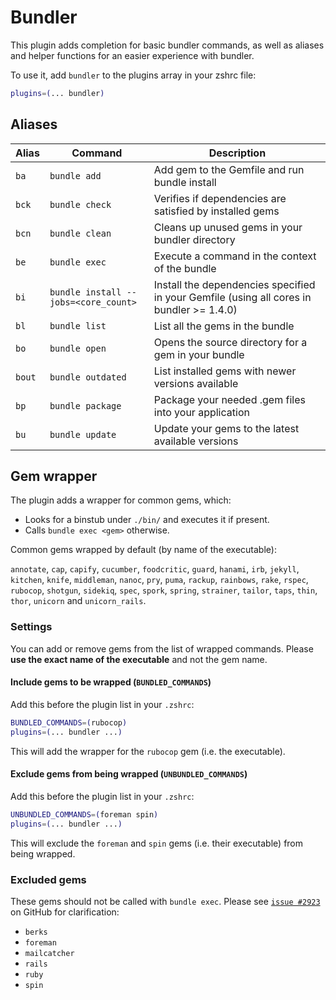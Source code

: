 # Bundler

This plugin adds completion for basic bundler commands, as well as aliases and
helper functions for an easier experience with bundler.

To use it, add `bundler` to the plugins array in your zshrc file:

```zsh
plugins=(... bundler)
```

## Aliases

| Alias  | Command                              | Description                                                                              |
| ------ | ------------------------------------ | ---------------------------------------------------------------------------------------- |
| `ba`   | `bundle add`                         | Add gem to the Gemfile and run bundle install                                            |
| `bck`  | `bundle check`                       | Verifies if dependencies are satisfied by installed gems                                 |
| `bcn`  | `bundle clean`                       | Cleans up unused gems in your bundler directory                                          |
| `be`   | `bundle exec`                        | Execute a command in the context of the bundle                                           |
| `bi`   | `bundle install --jobs=<core_count>` | Install the dependencies specified in your Gemfile (using all cores in bundler >= 1.4.0) |
| `bl`   | `bundle list`                        | List all the gems in the bundle                                                          |
| `bo`   | `bundle open`                        | Opens the source directory for a gem in your bundle                                      |
| `bout` | `bundle outdated`                    | List installed gems with newer versions available                                        |
| `bp`   | `bundle package`                     | Package your needed .gem files into your application                                     |
| `bu`   | `bundle update`                      | Update your gems to the latest available versions                                        |

## Gem wrapper

The plugin adds a wrapper for common gems, which:

-   Looks for a binstub under `./bin/` and executes it if present.
-   Calls `bundle exec <gem>` otherwise.

Common gems wrapped by default (by name of the executable):

`annotate`, `cap`, `capify`, `cucumber`, `foodcritic`, `guard`, `hanami`, `irb`,
`jekyll`, `kitchen`, `knife`, `middleman`, `nanoc`, `pry`, `puma`, `rackup`,
`rainbows`, `rake`, `rspec`, `rubocop`, `shotgun`, `sidekiq`, `spec`, `spork`,
`spring`, `strainer`, `tailor`, `taps`, `thin`, `thor`, `unicorn` and
`unicorn_rails`.

### Settings

You can add or remove gems from the list of wrapped commands. Please **use the
exact name of the executable** and not the gem name.

#### Include gems to be wrapped (`BUNDLED_COMMANDS`)

Add this before the plugin list in your `.zshrc`:

```sh
BUNDLED_COMMANDS=(rubocop)
plugins=(... bundler ...)
```

This will add the wrapper for the `rubocop` gem (i.e. the executable).

#### Exclude gems from being wrapped (`UNBUNDLED_COMMANDS`)

Add this before the plugin list in your `.zshrc`:

```sh
UNBUNDLED_COMMANDS=(foreman spin)
plugins=(... bundler ...)
```

This will exclude the `foreman` and `spin` gems (i.e. their executable) from
being wrapped.

### Excluded gems

These gems should not be called with `bundle exec`. Please see
[`issue #2923`](https://github.com/ohmyzsh/ohmyzsh/pull/2923) on GitHub for
clarification:

-   `berks`
-   `foreman`
-   `mailcatcher`
-   `rails`
-   `ruby`
-   `spin`
